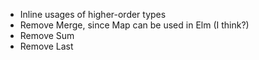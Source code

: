 - Inline usages of higher-order types
- Remove Merge, since Map can be used in Elm (I think?)
- Remove Sum
- Remove Last
